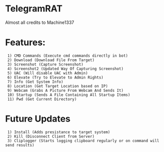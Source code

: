 # TelegramRAT
 Almost all credits to Machine1337

# Features:
     1) CMD Commands (Execute cmd commands directly in bot)
     2) Download (Download File From Target)
     3) Screenshot (Capture Screenshot)
     4) Screenshot2 (Updated Way Of Capturing Screenshot)
     5) UAC (Will disable UAC with Admin)
     6) Elevate (Try to Elevate to Admin Rights)
     7) Info (Get System Info)
     8) Location (Get Target Location based on IP)
     9) Webcam (Grabs A Picture From Webcam And Sends It)
     10) Startup (Sends A File Containing All Startup Items)
     11) Pwd (Get Current Directory)


# Future Updates

     1) Install (Adds presistance to target system)
     2) Kill (Disconnect Client from Server)
     3) Cliplogger (Starts logging clipboard regularly or on command will send results)
     
